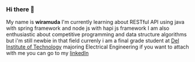 ### Hi there 👋

<!--
**wiramuda/wiramuda** is a ✨ _special_ ✨ repository because its `README.md` (this file) appears on your GitHub profile.

Here are some ideas to get you started:

- 🔭 I’m currently working on ...
- 🌱 I’m currently learning ...
- 👯 I’m looking to collaborate on ...
- 🤔 I’m looking for help with ...
- 💬 Ask me about ...
- 📫 How to reach me: ...
- 😄 Pronouns: ...
- ⚡ Fun fact: ...
-->

My name is **wiramuda** 
I'm currently learning about RESTful API using java with spring framework and node js with hapi js framework
I am also enthusiastic about competitive programming and data structure algorithms but i'm still newbie in that field
currenly i am a final grade student at [Del Institute of Technology](https://www.del.ac.id) majoring Electrical Engineering
if you want to attach with me you can go to my [linkedIn](www.linkedin.com/in/wiramuda-pakpahan-5b2423238)
